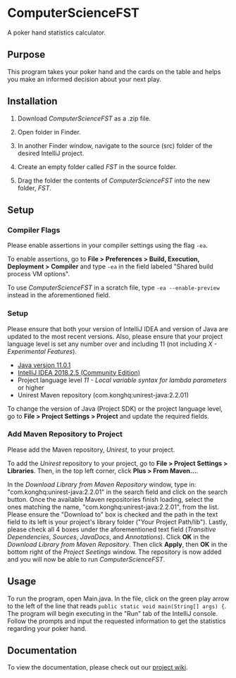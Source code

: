 # ComputerScienceFST
A poker hand statistics calculator.

## Purpose
This program takes your poker hand and the cards on the table and helps you make an informed decision about your next play.
## Installation

1. Download *ComputerScienceFST* as a .zip file.

2. Open folder in Finder.

3. In another Finder window, navigate to the source (src) folder of the desired IntelliJ project.

4. Create an empty folder called *FST* in the source folder.

5. Drag the folder the contents of *ComputerScienceFST* into the new folder, *FST*.

## Setup

### Compiler Flags
Please enable assertions in your compiler settings using the flag `-ea`.

To enable assertions, go to **File > Preferences > Build, Execution, Deployment > Compiler** and type `-ea` in the field labeled "Shared build process VM options".

To use *ComputerScienceFST* in a scratch file, type `-ea --enable-preview` instead in the aforementioned field.

### Setup
Please ensure that both your version of IntelliJ IDEA and version of Java are updated to the most recent versions. Also, please ensure that your project language level is set any number over and including 11 (not including *X - Experimental Features*).

- [Java version 11.0.1](https://www.oracle.com/technetwork/java/javase/downloads/jdk11-downloads-5066655.html)
- [IntelliJ IDEA 2018.2.5 (Community Edition)](https://download.jetbrains.com/idea/ideaIC-2018.2.5.dmg)
- Project language level *11 - Local variable syntax for lambda parameters* or higher
- Unirest Maven repository (com.konghq:unirest-java:2.2.01)

To change the version of Java (Project SDK) or the project language level, go to **File > Project Settings > Project** and update the required fields.

### Add Maven Repository to Project
Please add the Maven repository, *Unirest*, to your project.

To add the *Unirest* repository to your project, go to **File > Project Settings > Libraries**. Then, in the top left corner, click **Plus > From Maven...**. 

In the *Download Library from Maven Repository* window, type in: "com.konghq:unirest-java:2.2.01" in the search field and click on the search button. Once the available Maven repositories finish loading, select the ones matching the name, "com.konghq:unirest-java:2.2.01", from the list. Please ensure the "Download to" box is checked and the path in the text field to its left is your project's library folder ("Your Project Path/lib"). Lastly, please check all 4 boxes under the aforementioned text field (*Transitive Dependencies*, *Sources*, *JavaDocs*, and *Annotations*).
Click **OK** in the *Download Library from Maven Repository*. Then click **Apply**, then **OK** in the bottom right of the *Project Seetings* window. The repository is now added and you will now be able to run *ComputerScienceFST*.

## Usage

To run the program, open Main.java. In the file, click on the green play arrow to the left of the line that reads `public static void main(String[] args) {`. The program will begin executing in the "Run" tab of the IntelliJ console. Follow the prompts and input the requested information to get the statistics regarding your poker hand.


## Documentation
To view the documentation, please check out our [project wiki](https://wildchild9.github.io/ComputerScienceFST/Docs/).

